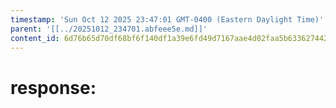 ```yaml
---
timestamp: 'Sun Oct 12 2025 23:47:01 GMT-0400 (Eastern Daylight Time)'
parent: '[[../20251012_234701.abfeee5e.md]]'
content_id: 6d76b65d70df68bf6f140df1a39e6fd49d7167aae4d02faa5b63362744266256
---
```


# response:
